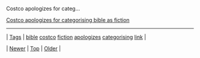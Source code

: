 <!--
title: Costco apologizes for categorising bible as fiction
date: 2020-06-28T15:27:00.190Z
tags: bible, costco, fiction, apologizes, categorising, link
-->


Costco apologizes for categ...

[Costco apologizes for categorising bible as fiction](http://news.yahoo.com/costco-apologizes-california-bible-flap-162754722.html)

<!--BOTTOM-POST-NAVIGATION-->
---

| [Tags](tags.md) | [bible](tag-bible.md) [costco](tag-costco.md) [fiction](tag-fiction.md) [apologizes](tag-apologizes.md) [categorising](tag-categorising.md) [link](tag-link.md) |

| [Newer](67571404208.md) | [Top](index.md) | [Older](67654719733.md) |